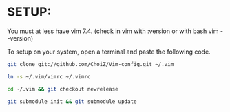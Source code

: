 # SETUP:

You must at less have vim 7.4. (check in vim with :version or with bash vim --version)

To setup on your system, open a terminal and paste the following code.

```bash
git clone git://github.com/ChoiZ/Vim-config.git ~/.vim

ln -s ~/.vim/vimrc ~/.vimrc

cd ~/.vim && git checkout newrelease

git submodule init && git submodule update
```
